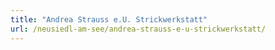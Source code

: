 ```yaml
---
title: "Andrea Strauss e.U. Strickwerkstatt"
url: /neusiedl-am-see/andrea-strauss-e-u-strickwerkstatt/
---
```


